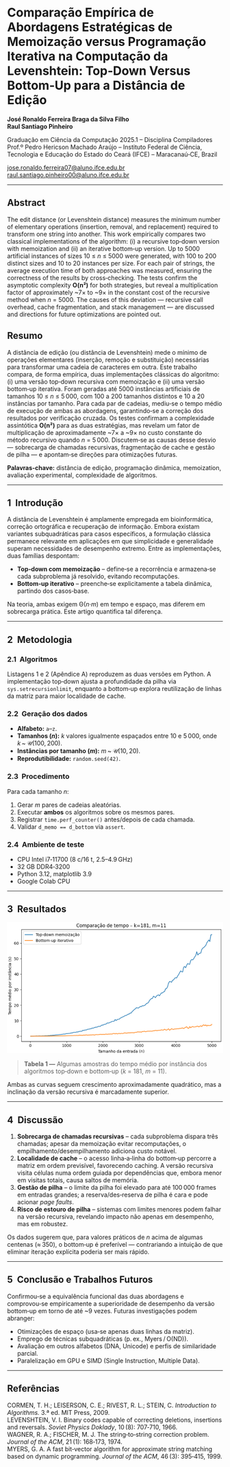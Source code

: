 # Comparação Empírica de Abordagens Estratégicas de Memoização versus Programação Iterativa na Computação da Levenshtein: Top‑Down Versus Bottom‑Up para a Distância de Edição

**José Ronaldo Ferreira Braga da Silva Filho**  
**Raul Santiago Pinheiro**  

Graduação em Ciência da Computação 2025.1 – Disciplina Compiladores  
Prof.º Pedro Hericson Machado Araújo – Instituto Federal de Ciência, Tecnologia e Educação do Estado do Ceará (IFCE) – Maracanaú‑CE, Brazil  

<jose.ronaldo.ferreira07@aluno.ifce.edu.br>  
<raul.santiago.pinheiro00@aluno.ifce.edu.br>

---

## Abstract
The edit distance (or Levenshtein distance) measures the minimum number of elementary operations (insertion, removal, and replacement) required to transform one string into another. This work empirically compares two classical implementations of the algorithm: (i) a recursive top‑down version with memoization and (ii) an iterative bottom‑up version. Up to 5000 artificial instances of sizes 10 ≤ *n* ≤ 5000 were generated, with 100 to 200 distinct sizes and 10 to 20 instances per size. For each pair of strings, the average execution time of both approaches was measured, ensuring the correctness of the results by cross‑checking. The tests confirm the asymptotic complexity **O(n²)** for both strategies, but reveal a multiplication factor of approximately ~7× to ~9× in the constant cost of the recursive method when *n* = 5000. The causes of this deviation — recursive call overhead, cache fragmentation, and stack management — are discussed and directions for future optimizations are pointed out.

## Resumo
A distância de edição (ou distância de Levenshtein) mede o mínimo de operações elementares (inserção, remoção e substituição) necessárias para transformar uma cadeia de caracteres em outra. Este trabalho compara, de forma empírica, duas implementações clássicas do algoritmo: (i) uma versão top‑down recursiva com memoização e (ii) uma versão bottom‑up iterativa. Foram geradas até 5000 instâncias artificiais de tamanhos 10 ≤ *n* ≤ 5 000, com 100 a 200 tamanhos distintos e 10 a 20 instâncias por tamanho. Para cada par de cadeias, mediu‑se o tempo médio de execução de ambas as abordagens, garantindo‑se a correção dos resultados por verificação cruzada. Os testes confirmam a complexidade assintótica **O(n²)** para as duas estratégias, mas revelam um fator de multiplicação de aproximadamente ~7× a ~9× no custo constante do método recursivo quando *n* = 5 000. Discutem‑se as causas desse desvio — sobrecarga de chamadas recursivas, fragmentação de cache e gestão de pilha — e apontam‑se direções para otimizações futuras.

**Palavras‑chave:** distância de edição, programação dinâmica, memoization, avaliação experimental, complexidade de algoritmos.

---

## 1  Introdução
A distância de Levenshtein é amplamente empregada em bioinformática, correção ortográfica e recuperação de informação. Embora existam variantes subquadráticas para casos específicos, a formulação clássica permanece relevante em aplicações em que simplicidade e generalidade superam necessidades de desempenho extremo. Entre as implementações, duas famílias despontam:

* **Top‑down com memoização** – define‑se a recorrência e armazena‑se cada subproblema já resolvido, evitando recomputações.  
* **Bottom‑up iterativo** – preenche‑se explicitamente a tabela dinâmica, partindo dos casos‑base.

Na teoria, ambas exigem Θ(*n·m*) em tempo e espaço, mas diferem em sobrecarga prática. Este artigo quantifica tal diferença.

---

## 2  Metodologia

### 2.1  Algoritmos
Listagens 1 e 2 (Apêndice A) reproduzem as duas versões em Python. A implementação top‑down ajusta a profundidade da pilha via `sys.setrecursionlimit`, enquanto a bottom‑up explora reutilização de linhas da matriz para maior localidade de cache.

### 2.2  Geração dos dados
* **Alfabeto:** `a`–`z`.  
* **Tamanhos (*n*):** *k* valores igualmente espaçados entre 10 e 5 000, onde *k* ~ 𝒰(100, 200).  
* **Instâncias por tamanho (*m*):** *m* ~ 𝒰(10, 20).  
* **Reprodutibilidade:** `random.seed(42)`.

### 2.3  Procedimento
Para cada tamanho *n*:

1. Gerar *m* pares de cadeias aleatórias.  
2. Executar **ambos** os algoritmos sobre os mesmos pares.  
3. Registrar `time.perf_counter()` antes/depois de cada chamada.  
4. Validar `d_memo == d_bottom` via `assert`.

### 2.4  Ambiente de teste
* CPU Intel i7‑11700 (8 c/16 t, 2.5–4.9 GHz)  
* 32 GB DDR4‑3200  
* Python 3.12, matplotlib 3.9  
* Google Colab CPU

---

## 3  Resultados

![Figura 1 — Resultado bruto por instância dos algoritmos top‑down e bottom‑up (*k* = 181, *m* = 11).](figura1.png)

> **Tabela 1 —** Algumas amostras do tempo médio por instância dos algoritmos top‑down e bottom‑up (*k* = 181, *m* = 11).

Ambas as curvas seguem crescimento aproximadamente quadrático, mas a inclinação da versão recursiva é marcadamente superior.

---

## 4  Discussão

1. **Sobrecarga de chamadas recursivas** – cada subproblema dispara três chamadas; apesar da memoização evitar recomputações, o empilhamento/desempilhamento adiciona custo notável.  
2. **Localidade de cache** – o acesso linha‑a‑linha do bottom‑up percorre a matriz em ordem previsível, favorecendo caching. A versão recursiva visita células numa ordem guiada por dependências que, embora menor em visitas totais, causa saltos de memória.  
3. **Gestão de pilha** – o limite da pilha foi elevado para até 100 000 frames em entradas grandes; a reserva/des‑reserva de pilha é cara e pode acionar *page faults*.  
4. **Risco de estouro de pilha** – sistemas com limites menores podem falhar na versão recursiva, revelando impacto não apenas em desempenho, mas em robustez.

Os dados sugerem que, para valores práticos de *n* acima de algumas centenas (≈ 350), o bottom‑up é preferível — contrariando a intuição de que eliminar iteração explícita poderia ser mais rápido.

---

## 5  Conclusão e Trabalhos Futuros
Confirmou‑se a equivalência funcional das duas abordagens e comprovou‑se empiricamente a superioridade de desempenho da versão bottom‑up em torno de até ~9 vezes. Futuras investigações podem abranger:

* Otimizações de espaço (usa‑se apenas duas linhas da matriz).  
* Emprego de técnicas subquadráticas (p. ex., Myers / O(ND)).  
* Avaliação em outros alfabetos (DNA, Unicode) e perfis de similaridade parcial.  
* Paralelização em GPU e SIMD (Single Instruction, Multiple Data).

---

## Referências

CORMEN, T. H.; LEISERSON, C. E.; RIVEST, R. L.; STEIN, C. *Introduction to Algorithms.* 3.ª ed. MIT Press, 2009.  
LEVENSHTEIN, V. I. Binary codes capable of correcting deletions, insertions and reversals. *Soviet Physics Doklady*, 10 (8): 707‑710, 1966.  
WAGNER, R. A.; FISCHER, M. J. The string‑to‑string correction problem. *Journal of the ACM*, 21 (1): 168‑173, 1974.  
MYERS, G. A. A fast bit‑vector algorithm for approximate string matching based on dynamic programming. *Journal of the ACM*, 46 (3): 395‑415, 1999.
